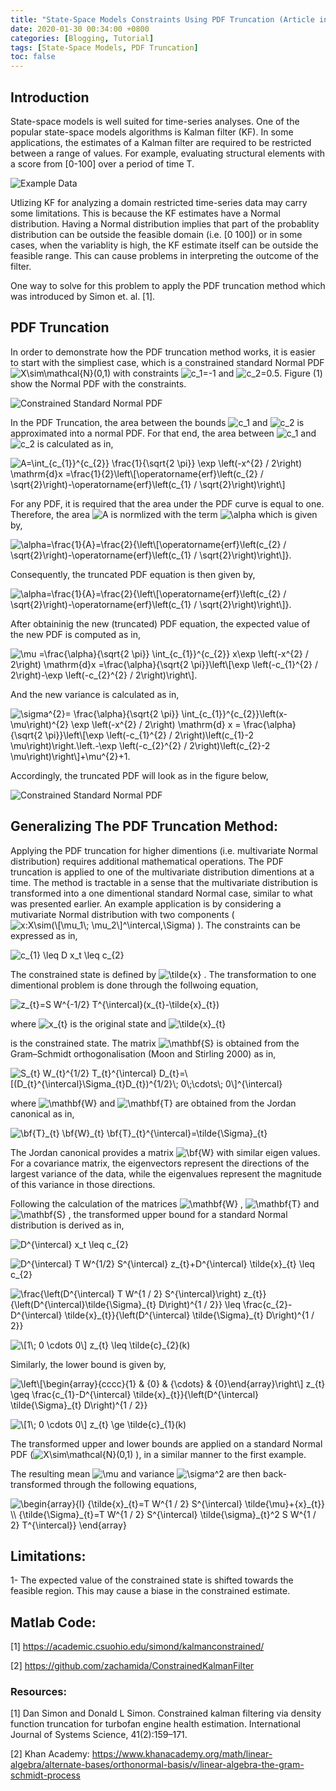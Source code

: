 ```yaml
---
title: "State-Space Models Constraints Using PDF Truncation (Article in Development)"
date: 2020-01-30 00:34:00 +0800
categories: [Blogging, Tutorial]
tags: [State-Space Models, PDF Truncation]
toc: false
---
```

## Introduction
State-space models is well suited for time-series analyses. One of the popular state-space models algorithms is Kalman filter (KF). In some applications, the estimates of a Kalman filter are required to be restricted between a range of values. For example, evaluating structural elements with a score from [0-100] over a period of time T.

![Example Data](https://zachamida.github.io/assets/img/posts/post1/ExampleData.png)

Utlizing KF for analyzing a domain restricted time-series data may carry some limitations. This is because the KF  estimates have a Normal distribution. Having a Normal distribution implies that part of the probablity distribution can be outside the feasible domain (i.e. [0 100]) or in some cases, when the variablity is high, the KF estimate itself can be outside the feasible range. This can cause problems in interpreting the outcome of the filter.

One way to solve for this problem to apply the PDF truncation method which was introduced by Simon et. al. [1].

## PDF Truncation
In order to demonstrate how the PDF truncation method works, it is easier to start with the simpliest case, which is a constrained standard Normal PDF ![$X\sim\mathcal{N}(0,1)$](https://render.githubusercontent.com/render/math?math=%24X%5Csim%5Cmathcal%7BN%7D(0%2C1)%24) with constraints ![$c_1=-1$](https://render.githubusercontent.com/render/math?math=%24c_1%3D-1%24) and ![$c_2=0.5$](https://render.githubusercontent.com/render/math?math=%24c_2%3D0.5%24). Figure (1) show the Normal PDF with the constraints.

![Constrained Standard Normal PDF](https://zachamida.github.io/assets/img/posts/post1/ConstNorm.png)

In the PDF Truncation, the area between the bounds ![$c_1$](https://render.githubusercontent.com/render/math?math=%24c_1%24)
and ![$c_2$](https://render.githubusercontent.com/render/math?math=%24c_1%24) is approximated into a normal PDF. For that end, the area between ![$c_1$](https://render.githubusercontent.com/render/math?math=%24c_1%24)
and ![$c_2$](https://render.githubusercontent.com/render/math?math=%24c_1%24)
 is calculated as in,

![$A=\int_{c_{1}}^{c_{2}} \frac{1}{\sqrt{2 \pi}} \exp \left(-x^{2} / 2\right) \mathrm{d}x =\frac{1}{2}\left\[\operatorname{erf}\left(c_{2} / \sqrt{2}\right)-\operatorname{erf}\left(c_{1} / \sqrt{2}\right)\right\]$](https://render.githubusercontent.com/render/math?math=%24A%3D%5Cint_%7Bc_%7B1%7D%7D%5E%7Bc_%7B2%7D%7D%20%5Cfrac%7B1%7D%7B%5Csqrt%7B2%20%5Cpi%7D%7D%20%5Cexp%20%5Cleft(-x%5E%7B2%7D%20%2F%202%5Cright)%20%5Cmathrm%7Bd%7Dx%20%3D%5Cfrac%7B1%7D%7B2%7D%5Cleft%5B%5Coperatorname%7Berf%7D%5Cleft(c_%7B2%7D%20%2F%20%5Csqrt%7B2%7D%5Cright)-%5Coperatorname%7Berf%7D%5Cleft(c_%7B1%7D%20%2F%20%5Csqrt%7B2%7D%5Cright)%5Cright%5D%24)


For any PDF, it is required that the area under the PDF curve is equal to one. Therefore, the area ![$A$](https://render.githubusercontent.com/render/math?math=%24A%24)
 is normlized with the term ![$\alpha$](https://render.githubusercontent.com/render/math?math=%24%5Calpha%24) which is given by,

![$\alpha=\frac{1}{A}=\frac{2}{\left\[\operatorname{erf}\left(c_{2} / \sqrt{2}\right)-\operatorname{erf}\left(c_{1} / \sqrt{2}\right)\right\]}.$](https://render.githubusercontent.com/render/math?math=%24%5Calpha%3D%5Cfrac%7B1%7D%7BA%7D%3D%5Cfrac%7B2%7D%7B%5Cleft%5B%5Coperatorname%7Berf%7D%5Cleft(c_%7B2%7D%20%2F%20%5Csqrt%7B2%7D%5Cright)-%5Coperatorname%7Berf%7D%5Cleft(c_%7B1%7D%20%2F%20%5Csqrt%7B2%7D%5Cright)%5Cright%5D%7D.%24)


Consequently, the truncated PDF equation is then given by,

![$\alpha=\frac{1}{A}=\frac{2}{\left\[\operatorname{erf}\left(c_{2} / \sqrt{2}\right)-\operatorname{erf}\left(c_{1} / \sqrt{2}\right)\right\]}.$](https://render.githubusercontent.com/render/math?math=%24%5Calpha%3D%5Cfrac%7B1%7D%7BA%7D%3D%5Cfrac%7B2%7D%7B%5Cleft%5B%5Coperatorname%7Berf%7D%5Cleft(c_%7B2%7D%20%2F%20%5Csqrt%7B2%7D%5Cright)-%5Coperatorname%7Berf%7D%5Cleft(c_%7B1%7D%20%2F%20%5Csqrt%7B2%7D%5Cright)%5Cright%5D%7D.%24)


After obtaininig the new (truncated) PDF equation, the expected value of the new PDF is computed as in,

![$\mu =\frac{\alpha}{\sqrt{2 \pi}} \int_{c_{1}}^{c_{2}} x\exp \left(-x^{2} / 2\right) \mathrm{d}x =\frac{\alpha}{\sqrt{2 \pi}}\left\[\exp \left(-c_{1}^{2} / 2\right)-\exp \left(-c_{2}^{2} / 2\right)\right\].$](https://render.githubusercontent.com/render/math?math=%24%5Cmu%20%3D%5Cfrac%7B%5Calpha%7D%7B%5Csqrt%7B2%20%5Cpi%7D%7D%20%5Cint_%7Bc_%7B1%7D%7D%5E%7Bc_%7B2%7D%7D%20x%5Cexp%20%5Cleft(-x%5E%7B2%7D%20%2F%202%5Cright)%20%5Cmathrm%7Bd%7Dx%20%3D%5Cfrac%7B%5Calpha%7D%7B%5Csqrt%7B2%20%5Cpi%7D%7D%5Cleft%5B%5Cexp%20%5Cleft(-c_%7B1%7D%5E%7B2%7D%20%2F%202%5Cright)-%5Cexp%20%5Cleft(-c_%7B2%7D%5E%7B2%7D%20%2F%202%5Cright)%5Cright%5D.%24)


And the new variance is calculated as in,

![$\sigma^{2}= \frac{\alpha}{\sqrt{2 \pi}} \int_{c_{1}}^{c_{2}}\left(x-\mu\right)^{2} \exp \left(-x^{2} / 2\right) \mathrm{d} x = \frac{\alpha}{\sqrt{2 \pi}}\left\[\exp \left(-c_{1}^{2} / 2\right)\left(c_{1}-2 \mu\right)\right.\left.-\exp \left(-c_{2}^{2} / 2\right)\left(c_{2}-2 \mu\right)\right\]+\mu^{2}+1.$](https://render.githubusercontent.com/render/math?math=%24%5Csigma%5E%7B2%7D%3D%20%5Cfrac%7B%5Calpha%7D%7B%5Csqrt%7B2%20%5Cpi%7D%7D%20%5Cint_%7Bc_%7B1%7D%7D%5E%7Bc_%7B2%7D%7D%5Cleft(x-%5Cmu%5Cright)%5E%7B2%7D%20%5Cexp%20%5Cleft(-x%5E%7B2%7D%20%2F%202%5Cright)%20%5Cmathrm%7Bd%7D%20x%20%3D%20%5Cfrac%7B%5Calpha%7D%7B%5Csqrt%7B2%20%5Cpi%7D%7D%5Cleft%5B%5Cexp%20%5Cleft(-c_%7B1%7D%5E%7B2%7D%20%2F%202%5Cright)%5Cleft(c_%7B1%7D-2%20%5Cmu%5Cright)%5Cright.%5Cleft.-%5Cexp%20%5Cleft(-c_%7B2%7D%5E%7B2%7D%20%2F%202%5Cright)%5Cleft(c_%7B2%7D-2%20%5Cmu%5Cright)%5Cright%5D%2B%5Cmu%5E%7B2%7D%2B1.%24)


Accordingly, the truncated PDF will look as in the figure below,

![Constrained Standard Normal PDF](https://zachamida.github.io/assets/img/posts/post1/TruncNorm.png)

## Generalizing The PDF Truncation Method:
Applying the PDF truncation for higher dimentions (i.e. multivariate Normal distribution) requires additional mathematical operations. The PDF truncation is applied to one of the multivariate distribution dimentions at a time. The method is tractable in a sense that the multivariate distribution is transformed into a one dimentional standard Normal case, similar to what was presented earlier. An example application is by considering a mutivariate Normal distribution with two components (![$x:X\sim(\[\mu_1\; \mu_2\]^\intercal,\Sigma)$](https://render.githubusercontent.com/render/math?math=%24x%3AX%5Csim(%5B%5Cmu_1%5C%3B%20%5Cmu_2%5D%5E%5Cintercal%2C%5CSigma)%24)
).
The constraints can be expressed as in,

![$c_{1} \leq D x_t \leq c_{2}$](https://render.githubusercontent.com/render/math?math=%24c_%7B1%7D%20%5Cleq%20D%20x_t%20%5Cleq%20c_%7B2%7D%24)


The constrained state is defined by ![$\tilde{x}$](https://render.githubusercontent.com/render/math?math=%24%5Ctilde%7Bx%7D%24)
. The transformation to one dimentional problem is done through the follwoing equation,

![$z_{t}=S W^{-1/2} T^{\intercal}(x_{t}-\tilde{x}_{t})$](https://render.githubusercontent.com/render/math?math=%24z_%7Bt%7D%3DS%20W%5E%7B-1%20%2F%202%7D%20T%5E%7B%5Cintercal%7D%5Cleft(x_%7Bt%7D-%5Ctilde%7Bx%7D_%7Bt%7D%5Cright)%2C%24)

where ![$x_{t}$](https://render.githubusercontent.com/render/math?math=%24x_%7Bt%7D%24)
 is the original state and ![$\tilde{x}_{t}$](https://render.githubusercontent.com/render/math?math=%24%5Ctilde%7Bx%7D_%7Bt%7D%24)

 is the constrained state.
The matrix ![$\mathbf{S}$](https://render.githubusercontent.com/render/math?math=%24%5Cmathbf%7BS%7D%24)
 is obtained from the Gram–Schmidt orthogonalisation (Moon and Stirling 2000) as in,

![$S_{t} W_{t}^{1/2} T_{t}^{\intercal} D_{t}=\[(D_{t}^{\intercal}\Sigma_{t}D_{t})^{1/2}\; 0\;\cdots\; 0\]^{\intercal}$](https://render.githubusercontent.com/render/math?math=%24S_%7Bt%7D%20W_%7Bt%7D%5E%7B1%2F2%7D%20T_%7Bt%7D%5E%7B%5Cintercal%7D%20D_%7Bt%7D%3D%5B(D_%7Bt%7D%5E%7B%5Cintercal%7D%5CSigma_%7Bt%7DD_%7Bt%7D)%5E%7B1%2F2%7D%5C%3B%200%5C%3B%5Ccdots%5C%3B%200%5D%5E%7B%5Cintercal%7D%24)


where ![$\mathbf{W}$](https://render.githubusercontent.com/render/math?math=%24%5Cmathbf%7BW%7D%24)
 and ![$\mathbf{T}$](https://render.githubusercontent.com/render/math?math=%24%5Cmathbf%7BT%7D%24)
 are obtained from the Jordan canonical as in,

![$\bf{T}_{t} \bf{W}_{t} \bf{T}_{t}^{\intercal}=\tilde{\Sigma}_{t}$](https://render.githubusercontent.com/render/math?math=%24%5Cbf%7BT%7D_%7Bt%7D%20%5Cbf%7BW%7D_%7Bt%7D%20%5Cbf%7BT%7D_%7Bt%7D%5E%7B%5Cintercal%7D%3D%5Ctilde%7B%5CSigma%7D_%7Bt%7D%24)

The Jordan canonical provides a matrix ![$\bf{W}$](https://render.githubusercontent.com/render/math?math=%24%5Cbf%7BW%7D%24)
 with similar eigen values. For a covariance matrix, the eigenvectors represent the directions of the largest variance of the data, while the eigenvalues represent the magnitude of this variance in those directions.

Following the calculation of the matrices ![$\mathbf{W}$](https://render.githubusercontent.com/render/math?math=%24%5Cmathbf%7BW%7D%24)
, ![$\mathbf{T}$](https://render.githubusercontent.com/render/math?math=%24%5Cmathbf%7BT%7D%24)
 and ![$\mathbf{S}$](https://render.githubusercontent.com/render/math?math=%24%5Cmathbf%7BS%7D%24)
, the transformed upper bound for a standard Normal distribution is derived as in,

![$D^{\intercal} x_t \leq c_{2}$](https://render.githubusercontent.com/render/math?math=%24D%5E%7B%5Cintercal%7D%20x_t%20%5Cleq%20c_%7B2%7D%24)


![$D^{\intercal} T W^{1/2} S^{\intercal} z_{t}+D^{\intercal} \tilde{x}_{t}  \leq c_{2}$](https://render.githubusercontent.com/render/math?math=%24D%5E%7B%5Cintercal%7D%20T%20W%5E%7B1%2F2%7D%20S%5E%7B%5Cintercal%7D%20z_%7Bt%7D%2BD%5E%7B%5Cintercal%7D%20%5Ctilde%7Bx%7D_%7Bt%7D%20%20%5Cleq%20c_%7B2%7D%24)


![$\frac{\left(D^{\intercal} T W^{1 / 2} S^{\intercal}\right) z_{t}}{\left(D^{\intercal}\tilde{\Sigma}_{t} D\right)^{1 / 2}} \leq \frac{c_{2}-D^{\intercal} \tilde{x}_{t}}{\left(D^{\intercal} \tilde{\Sigma}_{t} D\right)^{1 / 2}}$](https://render.githubusercontent.com/render/math?math=%24%5Cfrac%7B%5Cleft(D%5E%7B%5Cintercal%7D%20T%20W%5E%7B1%20%2F%202%7D%20S%5E%7B%5Cintercal%7D%5Cright)%20z_%7Bt%7D%7D%7B%5Cleft(D%5E%7B%5Cintercal%7D%5Ctilde%7B%5CSigma%7D_%7Bt%7D%20D%5Cright)%5E%7B1%20%2F%202%7D%7D%20%5Cleq%20%5Cfrac%7Bc_%7B2%7D-D%5E%7B%5Cintercal%7D%20%5Ctilde%7Bx%7D_%7Bt%7D%7D%7B%5Cleft(D%5E%7B%5Cintercal%7D%20%5Ctilde%7B%5CSigma%7D_%7Bt%7D%20D%5Cright)%5E%7B1%20%2F%202%7D%7D%24)


![$\[1\; 0 \cdots 0\] z_{t}  \leq \tilde{c}_{2}(k)$](https://render.githubusercontent.com/render/math?math=%24%5B1%5C%3B%200%20%5Ccdots%200%5D%20z_%7Bt%7D%20%20%5Cleq%20%5Ctilde%7Bc%7D_%7B2%7D(k)%24)



Similarly, the lower bound is given by,

![$\left\[\begin{array}{cccc}{1} & {0} & {\cdots} & {0}\end{array}\right\] z_{t} \geq \frac{c_{1}-D^{\intercal} \tilde{x}_{t}}{\left(D^{\intercal} \tilde{\Sigma}_{t} D\right)^{1 / 2}}$](https://render.githubusercontent.com/render/math?math=%24%5Cleft%5B%5Cbegin%7Barray%7D%7Bcccc%7D%7B1%7D%20%26%20%7B0%7D%20%26%20%7B%5Ccdots%7D%20%26%20%7B0%7D%5Cend%7Barray%7D%5Cright%5D%20z_%7Bt%7D%20%5Cgeq%20%5Cfrac%7Bc_%7B1%7D-D%5E%7B%5Cintercal%7D%20%5Ctilde%7Bx%7D_%7Bt%7D%7D%7B%5Cleft(D%5E%7B%5Cintercal%7D%20%5Ctilde%7B%5CSigma%7D_%7Bt%7D%20D%5Cright)%5E%7B1%20%2F%202%7D%7D%24)


![$\[1\; 0 \cdots 0\] z_{t}  \ge \tilde{c}_{1}(k)$](https://render.githubusercontent.com/render/math?math=%24%5B1%5C%3B%200%20%5Ccdots%200%5D%20z_%7Bt%7D%20%20%5Cge%20%5Ctilde%7Bc%7D_%7B1%7D(k)%24)


The transformed upper and lower bounds are applied on a standard Normal PDF (![$X\sim\mathcal{N}(0,1)$](https://render.githubusercontent.com/render/math?math=%24X%5Csim%5Cmathcal%7BN%7D(0%2C1)%24)
), in a similar manner to the first example.

The resulting mean ![$\mu$](https://render.githubusercontent.com/render/math?math=%24%5Cmu%24)
 and variance ![$\sigma^2$](https://render.githubusercontent.com/render/math?math=%24%5Csigma%5E2%24)
 are then back-transformed through the following equations,

![$\begin{array}{l} {\tilde{x}_{t}=T W^{1 / 2} S^{\intercal} \tilde{\mu}+{x}_{t}} \\ {\tilde{\Sigma}_{t}=T W^{1 / 2} S^{\intercal} \tilde{\sigma}_{t}^2 S W^{1 / 2} T^{\intercal}} \end{array}$](https://render.githubusercontent.com/render/math?math=%24%5Cbegin%7Barray%7D%7Bl%7D%20%7B%5Ctilde%7Bx%7D_%7Bt%7D%3DT%20W%5E%7B1%20%2F%202%7D%20S%5E%7B%5Cintercal%7D%20%5Ctilde%7B%5Cmu%7D%2B%7Bx%7D_%7Bt%7D%7D%20%5C%5C%20%7B%5Ctilde%7B%5CSigma%7D_%7Bt%7D%3DT%20W%5E%7B1%20%2F%202%7D%20S%5E%7B%5Cintercal%7D%20%5Ctilde%7B%5Csigma%7D_%7Bt%7D%5E2%20S%20W%5E%7B1%20%2F%202%7D%20T%5E%7B%5Cintercal%7D%7D%20%5Cend%7Barray%7D%24)


## Limitations:
1- The expected value of the constrained state is shifted towards the feasible region. This may cause a biase in the constrained estimate.

## Matlab Code:
[1] https://academic.csuohio.edu/simond/kalmanconstrained/

[2] https://github.com/zachamida/ConstrainedKalmanFilter

### Resources:

[1] Dan Simon and Donald L Simon. Constrained kalman filtering via density function truncation for turbofan engine health estimation. International Journal of Systems Science, 41(2):159–171.

[2] Khan Academy: https://www.khanacademy.org/math/linear-algebra/alternate-bases/orthonormal-basis/v/linear-algebra-the-gram-schmidt-process


